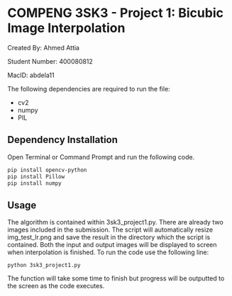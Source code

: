 # COMPENG 3SK3 - Project 1: Bicubic Image Interpolation
Created By: Ahmed Attia

Student Number: 400080812

MacID: abdela11

The following dependencies are required to run the file:
- cv2
- numpy
- PIL

## Dependency Installation

Open Terminal or Command Prompt and run the following code.

```bash
pip install opencv-python
pip install Pillow
pip install numpy
```

## Usage
The algorithm is contained within 3sk3_project1.py. There are already two images included in the submission. The script will automatically resize img_test_lr.png and save the result in the directory which the script is contained. Both the input and output images will be displayed to screen when interpolation is finished. To run the code use the following line:

```
python 3sk3_project1.py
```

The function will take some time to finish but progress will be outputted to the screen as the code executes.

